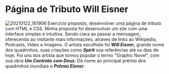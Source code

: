 # Página de Tributo Will Eisner
![20210122_161906](https://user-images.githubusercontent.com/62962707/105535673-31b10500-5d00-11eb-96ca-95a9ad7c7d5a.gif)
Exercício proposto, desenvolver uma página de tributo com HTML e CSS. 
Minha proposta foi desenvolver um site com uma interface simples e intuitiva. Sendo clara ao passar a mensagem, oferecendo ao visitante mais informações, atraves de links ao Wikipédia, Podcasts, Vídeo e Imagens.
O artista escolhido foi **_Will Eisner_**, grande nome dos quadrinhos, suas criações como **_Spirit_** soa referências até os dias de hoje. Foi uns dos artista que tornou popular o termo "Graphic Novel", com sua obra **_Um Contrato com Deus_**. Dá nome ao principal prêmio dos quadrinhos mundiais o **_Prêmio Eisner_**. 
